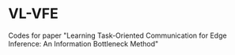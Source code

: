 # VL-VFE
Codes for paper "Learning Task-Oriented Communication for Edge Inference: An Information Bottleneck Method"
